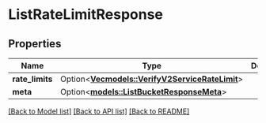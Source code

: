 # ListRateLimitResponse

## Properties

Name | Type | Description | Notes
------------ | ------------- | ------------- | -------------
**rate_limits** | Option<[**Vec<models::VerifyV2ServiceRateLimit>**](verify.v2.service.rate_limit.md)> |  | [optional]
**meta** | Option<[**models::ListBucketResponseMeta**](ListBucketResponse_meta.md)> |  | [optional]

[[Back to Model list]](../README.md#documentation-for-models) [[Back to API list]](../README.md#documentation-for-api-endpoints) [[Back to README]](../README.md)


